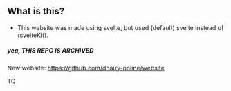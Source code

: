 ## What is this?


 - This website was made using svelte, but used (default) svelte instead of (svelteKit).


##### yea, THIS REPO IS ARCHIVED
New website: https://github.com/dhairy-online/website

TQ
